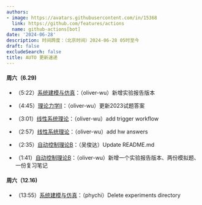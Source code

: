 ```yaml
---
authors:
- image: https://avatars.githubusercontent.com/in/15368
  link: https://github.com/features/actions
  name: github-actions[bot]
date: '2024-06-28'
description: 时间跨度：（北京时间）2024-06-28 05时至今
draft: false
excludeSearch: false
title: AUTO 更新速递
---
```


#### 周六（6.29) 

- （5:22）[系统建模与仿真](https://github.com/HITSZ-OpenAuto/AUTO3004)：（oliver-wu）新增实验报告版本

- （4:45）[理论力学Ⅱ](https://github.com/HITSZ-OpenAuto/EMEC1002)：（oliver-wu）更新2023试题答案

- （3:01）[线性系统理论](https://github.com/HITSZ-OpenAuto/AUTO5001)：（oliver-wu）add trigger workflow

- （2:57）[线性系统理论](https://github.com/HITSZ-OpenAuto/AUTO5001)：（oliver-wu）add hw answers

- （2:35）[自动控制理论B](https://github.com/HITSZ-OpenAuto/AUTO3001B)：（吴俊达）Update README.md

- （1:41）[自动控制理论B](https://github.com/HITSZ-OpenAuto/AUTO3001B)：（oliver-wu）新增一个实验报告版本、两份模拟题、一份复习笔记

#### 周六（12.16) 

- （13:55）[系统建模与仿真](https://github.com/HITSZ-OpenAuto/AUTO3004)：（phychi）Delete experiments directory

